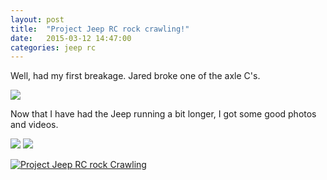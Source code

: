 ```yaml
---
layout: post
title:  "Project Jeep RC rock crawling!"
date:   2015-03-12 14:47:00
categories: jeep rc 
---
```

Well, had my first breakage.  Jared broke one of the axle C's.

<img src="http://photography.kringles.org/gallery3/var/resizes/JeepRC/2015-03-10%2019_57_52.jpg?m=1426185458">

Now that I have had the Jeep running a bit longer, I got some good photos and videos.

<img src="http://photography.kringles.org/gallery3/var/resizes/JeepRC/2015-03-11%2017_49_36.jpg?m=1426185459">

<img src="http://photography.kringles.org/gallery3/var/resizes/JeepRC/2015-03-11%2017_54_56.jpg?m=1426185459">

[![Project Jeep RC rock Crawling](http://img.youtube.com/vi/YgFg3y79CmQ/0.jpg)](https://www.youtube.com/watch?v=YgFg3y79CmQ)
